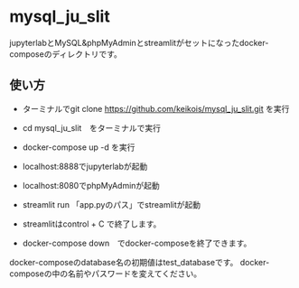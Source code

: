 # mysql_ju_slit
jupyterlabとMySQL&amp;phpMyAdminとstreamlitがセットになったdocker-composeのディレクトリです。

## 使い方

- ターミナルでgit clone https://github.com/keikois/mysql_ju_slit.git を実行
- cd mysql_ju_slit　をターミナルで実行
- docker-compose up -d を実行
- localhost:8888でjupyterlabが起動
- localhost:8080でphpMyAdminが起動
- streamlit run 「app.pyのパス」でstreamlitが起動

- streamlitはcontrol + C で終了します。
- docker-compose down　でdocker-composeを終了できます。

docker-composeのdatabase名の初期値はtest_databaseです。
docker-composeの中の名前やパスワードを変えてください。
